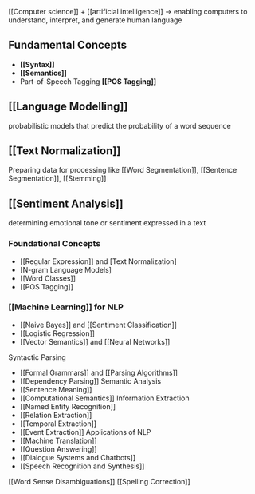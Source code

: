 [[Computer science]] + [[artificial intelligence]] -> enabling computers to understand, interpret, and generate human language
## Fundamental Concepts
- **[[Syntax]]** 
- **[[Semantics]]**
- Part-of-Speech Tagging **[[POS Tagging]]**
## [[Language Modelling]]
probabilistic models that predict the probability of a word sequence

## [[Text Normalization]]
Preparing data for processing like [[Word Segmentation]], [[Sentence Segmentation]], [[Stemming]]

## [[Sentiment Analysis]]
determining emotional tone or sentiment expressed in a text

### Foundational Concepts
- [[Regular Expression]] and [Text Normalization]
- [N-gram Language Models]
- [[Word Classes]]
- [[POS Tagging]]

### [[**Machine Learning**]] for NLP
- [[Naive Bayes]] and [[Sentiment Classification]]
- [[Logistic Regression]]
- [[Vector Semantics]] and [[Neural Networks]]

Syntactic Parsing
- [[Formal Grammars]] and [[Parsing Algorithms]]
- [[Dependency Parsing]]
Semantic Analysis
- [[Sentence Meaning]]
- [[Computational Semantics]]
Information Extraction
- [[Named Entity Recognition]]
- [[Relation Extraction]]
- [[Temporal Extraction]]
- [[Event Extraction]]
Applications of NLP
- [[Machine Translation]]
- [[Question Answering]]
- [[Dialogue Systems and Chatbots]]
- [[Speech Recognition and Synthesis]]

[[Word Sense Disambiguations]]
[[Spelling Correction]]
